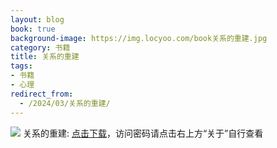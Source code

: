 ```yaml
---
layout: blog
book: true
background-image: https://img.locyoo.com/book关系的重建.jpg
category: 书籍
title: 关系的重建
tags:
- 书籍
- 心理
redirect_from:
  - /2024/03/关系的重建/
---
```

![](https://img.locyoo.com/book关系的重建.jpg)
关系的重建: <a name = "ref1" href="https://089m.com/f/50983618-1314483032-cff835?p=3619">点击下载</a>，访问密码请点击右上方“关于”自行查看